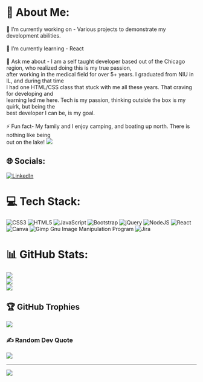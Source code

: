 # 💫 About Me:
🔭 I’m currently working on - Various projects to demonstrate my development abilities.<br><br>🌱 I’m currently learning - React<br><br>💬 Ask me about - I am a self taught developer based out of the Chicago region, who realized doing this is my true passion,<br>after working in the medical field for over 5+ years. I graduated from NIU in IL, and during that time<br>I had one HTML/CSS class that stuck with me all these years. That craving for developing and<br>learning led me here. Tech is my passion, thinking outside the box is my quirk, but being the<br>best developer I can be, is my goal. <br><br>⚡ Fun fact- My family and I enjoy camping, and boating up north. There is nothing like being<br>out on the lake!
![](https://i.gifer.com/NLoa.gif)
## 🌐 Socials:
[![LinkedIn](https://img.shields.io/badge/LinkedIn-%230077B5.svg?logo=linkedin&logoColor=white)](https://linkedin.com/in/https://www.linkedin.com/in/steve-d-larkin/) 

# 💻 Tech Stack:
![CSS3](https://img.shields.io/badge/css3-%231572B6.svg?style=for-the-badge&logo=css3&logoColor=white) ![HTML5](https://img.shields.io/badge/html5-%23E34F26.svg?style=for-the-badge&logo=html5&logoColor=white) ![JavaScript](https://img.shields.io/badge/javascript-%23323330.svg?style=for-the-badge&logo=javascript&logoColor=%23F7DF1E) ![Bootstrap](https://img.shields.io/badge/bootstrap-%23563D7C.svg?style=for-the-badge&logo=bootstrap&logoColor=white) ![jQuery](https://img.shields.io/badge/jquery-%230769AD.svg?style=for-the-badge&logo=jquery&logoColor=white) ![NodeJS](https://img.shields.io/badge/node.js-6DA55F?style=for-the-badge&logo=node.js&logoColor=white) ![React](https://img.shields.io/badge/react-%2320232a.svg?style=for-the-badge&logo=react&logoColor=%2361DAFB) ![Canva](https://img.shields.io/badge/Canva-%2300C4CC.svg?style=for-the-badge&logo=Canva&logoColor=white) ![Gimp Gnu Image Manipulation Program](https://img.shields.io/badge/Gimp-657D8B?style=for-the-badge&logo=gimp&logoColor=FFFFFF) ![Jira](https://img.shields.io/badge/jira-%230A0FFF.svg?style=for-the-badge&logo=jira&logoColor=white)
# 📊 GitHub Stats:
![](https://github-readme-stats.vercel.app/api?username=lumberlark&theme=blue-green&hide_border=false&include_all_commits=false&count_private=false)<br/>
![](https://github-readme-streak-stats.herokuapp.com/?user=lumberlark&theme=blue-green&hide_border=false)<br/>
![](https://github-readme-stats.vercel.app/api/top-langs/?username=lumberlark&theme=blue-green&hide_border=false&include_all_commits=false&count_private=false&layout=compact)

## 🏆 GitHub Trophies
![](https://github-profile-trophy.vercel.app/?username=lumberlark&theme=darkhub&no-frame=false&no-bg=true&margin-w=4)

### ✍️ Random Dev Quote
![](https://quotes-github-readme.vercel.app/api?type=horizontal&theme=radical)

---
[![](https://visitcount.itsvg.in/api?id=lumberlark&icon=6&color=6)](https://visitcount.itsvg.in)

<!-- Proudly created with GPRM ( https://gprm.itsvg.in ) -->
